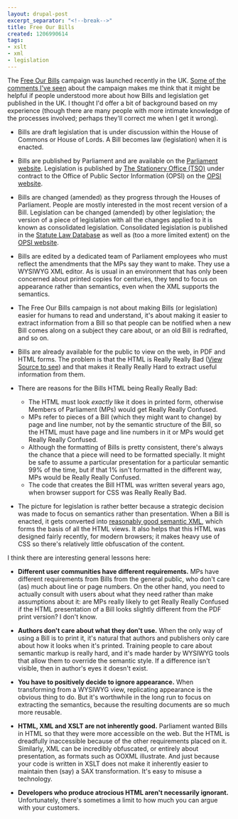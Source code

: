 ```yaml
---
layout: drupal-post
excerpt_separator: "<!--break-->"
title: Free Our Bills
created: 1206990614
tags:
- xslt
- xml
- legislation
---
```

The [Free Our Bills][1] campaign was launched recently in the UK. [Some of the comments I've seen][9] about the campaign makes me think that it might be helpful if people understood more about how Bills and legislation get published in the UK. I thought I'd offer a bit of background based on my experience (though there are many people with more intimate knowledge of the processes involved; perhaps they'll correct me when I get it wrong).

[1]: http://www.theyworkforyou.com/freeourbills/ "TheyWorkForYou.com: Free Our Bills"
[9]: http://www.theregister.co.uk/2008/03/26/mysociety_xml_bills_cameron/comments/#c_185029 "The Register: Comments on UK.gov urged to adopt web-friendly legislation format"

<!--break-->

  * Bills are draft legislation that is under discussion within the House of Commons or House of Lords. A Bill becomes law (legislation) when it is enacted.
  
  * Bills are published by Parliament and are available on the [Parliament website][2]. Legislation is published by [The Stationery Office (TSO)][3] under contract to the Office of Public Sector Information (OPSI) on the [OPSI website][4].
  
[2]: http://services.parliament.uk/bills/ "UK Parliament: Bills Before Parliament"
[3]: http://www.tso.co.uk/ "The Stationery Office"
[4]: http://www.opsi.gov.uk/legislation "OPSI: Legislation"

  * Bills are changed (amended) as they progress through the Houses of Parliament. People are mostly interested in the most recent version of a Bill. Legislation can be changed (amended) by other legislation; the version of a piece of legislation with all the changes applied to it is known as consolidated legislation. Consolidated legislation is published in the [Statute Law Database][5] as well as (too a more limited extent) on the [OPSI website][6].
  
[5]: http://www.statutelaw.gov.uk "Statute Law Database"
[6]: http://www.opsi.gov.uk/legislation/revised "OPSI: Revised Legislation"

  * Bills are edited by a dedicated team of Parliament employees who must reflect the amendments that the MPs say they want to make. They use a WYSIWYG XML editor. As is usual in an environment that has only been concerned about printed copies for centuries, they tend to focus on appearance rather than semantics, even when the XML supports the semantics.
  
  * The Free Our Bills campaign is not about making Bills (or legislation) easier for humans to read and understand, it's about making it easier to extract information from a Bill so that people can be notified when a new Bill comes along on a subject they care about, or an old Bill is redrafted, and so on.
  
  * Bills are already available for the public to view on the web, in PDF and HTML forms. The problem is that the HTML is Really Really Bad ([View Source to see][7]) and that makes it Really Really Hard to extract useful information from them.
  
[7]: http://www.publications.parliament.uk/pa/ld200708/ldbills/044/08044.i-v.html "Parliament: Climate Change Bill"

  * There are reasons for the Bills HTML being Really Really Bad:
  
      * The HTML must look *exactly* like it does in printed form, otherwise Members of Parliament (MPs) would get Really Really Confused.
      * MPs refer to pieces of a Bill (which they might want to change) by page and line number, not by the semantic structure of the Bill, so the HTML must have page and line numbers in it or MPs would get Really Really Confused. 
      * Although the formatting of Bills is pretty consistent, there's always the chance that a piece will need to be formatted specially. It might be safe to assume a particular presentation for a particular semantic 99% of the time, but if that 1% isn't formatted in the different way, MPs would be Really Really Confused.
      * The code that creates the Bill HTML was written several years ago, when browser support for CSS was Really Really Bad.

  * The picture for legislation is rather better because a strategic decision was made to focus on semantics rather than presentation. When a Bill is enacted, it gets converted into [reasonably good semantic XML][8], which forms the basis of all the HTML views. It also helps that this HTML was designed fairly recently, for modern browsers; it makes heavy use of CSS so there's relatively little obfuscation of the content.

[8]: http://www.opsi.gov.uk/legislation/schema/ "OPSI: Legislation schema"

I think there are interesting general lessons here:

  * **Different user communities have different requirements.** MPs have different requirements from Bills from the general public, who don't care (as) much about line or page numbers. On the other hand, you need to actually consult with users about what they need rather than make assumptions about it: are MPs really likely to get Really Really Confused if the HTML presentation of a Bill looks slightly different from the PDF print version? I don't know.

  * **Authors don't care about what they don't use.** When the only way of using a Bill is to print it, it's natural that authors and publishers only care about how it looks when it's printed. Training people to care about semantic markup is really hard, and it's made harder by WYSIWYG tools that allow them to override the semantic style. If a difference isn't visible, then in author's eyes it doesn't exist.

  * **You have to positively decide to ignore appearance.** When transforming from a WYSIWYG view, replicating appearance is the obvious thing to do. But it's worthwhile in the long run to focus on extracting the semantics, because the resulting documents are so much more reusable.

  * **HTML, XML and XSLT are not inherently good.** Parliament wanted Bills in HTML so that they were more accessible on the web. But the HTML is dreadfully inaccessible because of the other requirements placed on it. Similarly, XML can be incredibly obfuscated, or entirely about presentation, as formats such as OOXML illustrate. And just because your code is written in XSLT does not make it inherently easier to maintain then (say) a SAX transformation. It's easy to misuse a technology.

  * **Developers who produce atrocious HTML aren't necessarily ignorant.** Unfortunately, there's sometimes a limit to how much you can argue with your customers.

